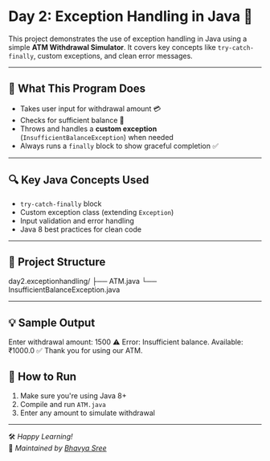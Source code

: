 # Day 2: Exception Handling in Java 🚨

This project demonstrates the use of exception handling in Java using a simple **ATM Withdrawal Simulator**. It covers key concepts like `try-catch-finally`, custom exceptions, and clean error messages.

---

## 📌 What This Program Does

- Takes user input for withdrawal amount 💳
- Checks for sufficient balance 🏦
- Throws and handles a **custom exception** (`InsufficientBalanceException`) when needed
- Always runs a `finally` block to show graceful completion ✅

---

## 🔍 Key Java Concepts Used

- `try-catch-finally` block
- Custom exception class (extending `Exception`)
- Input validation and error handling
- Java 8 best practices for clean code

---

## 📂 Project Structure

day2.exceptionhandling/
├── ATM.java
└── InsufficientBalanceException.java


---

## 💡 Sample Output

Enter withdrawal amount: 1500
⚠️ Error: Insufficient balance. Available: ₹1000.0
✅ Thank you for using our ATM.

## 🚀 How to Run

1. Make sure you're using Java 8+
2. Compile and run `ATM.java`
3. Enter any amount to simulate withdrawal

---

🛠️ _Happy Learning!_  
📌 _Maintained by [Bhavya Sree](https://github.com/Bhavya-codeplay)_